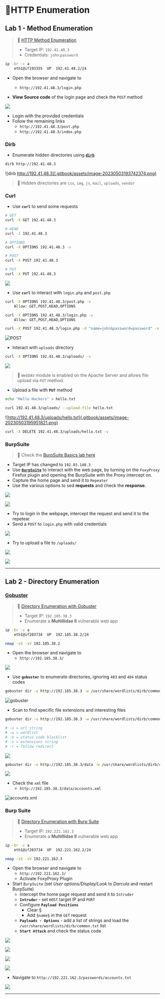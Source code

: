 # 🔬HTTP Enumeration

## Lab 1 - Method Enumeration

> 🔬 [HTTP Method Enumeration](https://attackdefense.com/challengedetailsnoauth?cid=1802)
>
> - Target IP: `192.41.48.3`
> - Credentials: `john`:`password`

```bash
ip -br -c a
	eth1@if193355  UP  192.41.48.2/24 
```

- Open the browser and navigate to
  - `http://192.41.48.3/login.php`

- **View Source code** of the login page and check the `POST` method

![](.gitbook/assets/image-20230503193434893.png)

- Login with the provided credentials
- Follow the remaining links
  - `http://192.41.48.3/post.php`
  - `http://192.41.48.3/index.php`

### Dirb

- Enumerate hidden directories using [**`dirb`**](https://www.kali.org/tools/dirb/)

```bash
dirb http://192.41.48.3
```

![dirb http://192.41.48.3](.gitbook/assets/image-20230503193742374.png)

> 📌 Hidden directories are `css`, `img`, `js`, `mail`, `uploads`, `vendor`

### Curl

- Use **`curl`** to send some requests

```bash
# GET
curl -X GET 192.41.48.3

# HEAD
curl -I 192.41.48.3

# OPTIONS
curl -X OPTIONS 192.41.48.3 -v

# POST
curl -X POST 192.41.48.3

# PUT
curl -X PUT 192.41.48.3
```

![](.gitbook/assets/image-20230503194859978.png)

- Use **`curl`** to interact with `login.php` and `post.php`

```bash
curl -X OPTIONS 192.41.48.3/post.php -v
	Allow: GET,POST,HEAD,OPTIONS

curl -X OPTIONS 192.41.48.3/login.php -v
	Allow: GET,POST,HEAD,OPTIONS

curl -X POST 192.41.48.3/login.php -d "name=john&password=password" -v
```

![POST](.gitbook/assets/image-20230503195235445.png)

- Interact with `uploads` directory

```bash
curl -X OPTIONS 192.41.48.3/uploads/ -v
```

![](.gitbook/assets/image-20230503195647655.png)

> 📌 `WebDAV` module is enabled on the Apache Server and allows file upload via `PUT` method.

- Upload a file with **`PUT`** method

```bash
echo "Hello Hackers" > hello.txt

curl 192.41.48.3/uploads/ --upload-file hello.txt
```

![http://192.41.48.3/uploads/hello.txt](.gitbook/assets/image-20230503195951821.png)

```bash
curl -X DELETE 192.41.48.3/uploads/hello.txt -v
```

### BurpSuite

> 🔬 Check the [BurpSuite Basics lab here](../../exam-preparation-labs/p.t.-prerequisites-labs/burp-suite-basics.md)

- Target IP has changed to `192.83.140.3`
- Use [**`BurpSuite`**](https://portswigger.net/burp) to interact with the web page, by turning on the `FoxyProxy` Firefox plugin and opening the BurpSuite with the Proxy intercept on.
- Capture the home page and send it to `Repeater`
- Use the various options to sed **requests** and check the **response**.

![](.gitbook/assets/image-20230504132553928.png)

![](.gitbook/assets/image-20230504132902967.png)

- Try to login in the webpage, intercept the request and send it to the repetear
- Send a `POST` to `login.php` with valid credentials

![](.gitbook/assets/image-20230504133444982.png)

- Try to upload a file to `/uploads/`

![](.gitbook/assets/image-20230504133626514.png)

![](.gitbook/assets/image-20230504133907192.png)

------

## Lab 2 - Directory Enumeration

### [Gobuster](https://github.com/OJ/gobuster)

> 🔬 [Directory Enumeration with Gobuster](https://.attackdefense.com/challengedetails?cid=1882)
>
> - Target IP: `192.185.38.3`
> - Enumerate a **Multillidae II** vulnerable web app

```bash
ip -br -c a
	eth1@if203734  UP  192.185.38.2/24

nmap -sS -sV 192.185.38.2
```

- Open the browser and navigate to
  - `http://192.185.38.3/`

![](.gitbook/assets/image-20230504135323480.png)

- Use **`gobuster`** to enumerate directories, ignoring `403` and `404` status codes

```bash
gobuster dir -u http://192.185.38.3 -w /usr/share/wordlists/dirb/common.txt -b 403,404
```

![gobuster](.gitbook/assets/image-20230504135749412.png)

- Scan to find specific file extensions and interesting files

```bash
gobuster dir -u http://192.185.38.3 -w /usr/share/wordlists/dirb/common.txt -b 403,404 -x .php,.xml,.txt -r

# -u = url string
# -w = wordlist
# -b = status code blacklist
# -x = extensions string
# -r = follow redirect
```

![](.gitbook/assets/image-20230504140051930.png)

```bash
gobuster dir -u http://192.185.38.3/data -w /usr/share/wordlists/dirb/common.txt -b 403,404 -x .php,.xml,.txt -r
```

![](.gitbook/assets/image-20230504140129200.png)

- Check the `xml` file
  - `http://192.185.38.3/data/accounts.xml`

![accounts.xml](.gitbook/assets/image-20230504140341853.png)

### Burp Suite

> 🔬 [Directory Enumeration with Burp Suite](https://attackdefense.com/challengedetails?cid=1886)
>
> - Target IP: `192.221.162.3`
> - Enumerate a **Multillidae II** vulnerable web app

```bash
ip -br -c a
	eth1@if203734  UP  192.221.162.2/24

nmap -sS -sV 192.221.162.3
```

- Open the browser and navigate to
  - `http://192.221.162.3/`
  - Activate FoxyProxy Plugin
- Start `BurpSuite` (set *User options/Display/Look* to *Darcula* and restart BurpSuite)
  - Intercept the home page request and send it to `Intruder`
  - **`Intruder`** - set `HOST` target IP and `PORT`
  - Configure **`Payload Positions`**
    - Clear §
    - Add `§name§` in the `GET` request
  - **`Payloads - Options`** - add a list of strings and load the ` /usr/share/wordlists/dirb/common.txt` list
  - **`Start Attack`** and check the status code

![](.gitbook/assets/image-20230504141116943.png)

![](.gitbook/assets/image-20230504141534109.png)

![](.gitbook/assets/image-20230504141924267.png)

![](.gitbook/assets/image-20230504142015220.png)

- Navigate to `http://192.221.162.3/passwords/accounts.txt`

![](.gitbook/assets/image-20230504142127386.png)

------

